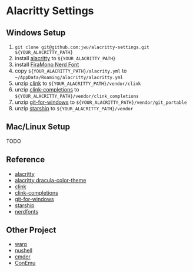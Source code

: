# Alacritty Settings

## Windows Setup

1. `git clone git@github.com:jwu/alacritty-settings.git ${YOUR_ALACRITTY_PATH}`
1. install [alacritty](https://github.com/alacritty/alacritty/releases) to `${YOUR_ALACRITTY_PATH}`
1. install [FiraMono Nerd Font](https://www.programmingfonts.org/#fira)
1. copy `${YOUR_ALACRITTY_PATH}/alacrity.yml` to `~/AppData/Roaming/alacritty/alacritty.yml`
1. unzip [clink](https://github.com/chrisant996/clink/releases) to `${YOUR_ALACRITTY_PATH}/vendor/clink`
1. unzip [clink-completions](https://github.com/vladimir-kotikov/clink-completions/releases) to `${YOUR_ALACRITTY_PATH}/vendor/clink_completions`
1. unzip [git-for-windows](https://github.com/git-for-windows/git/releases) to `${YOUR_ALACRITTY_PATH}/vendor/git_portable`
1. unzip [starship](https://github.com/starship/starship/releases) to `${YOUR_ALACRITTY_PATH}/vendor`

## Mac/Linux Setup

TODO

## Reference

- [alacritty](https://github.com/alacritty/alacritty)
- [alacritty dracula-color-theme](https://github.com/dracula/alacritty)
- [clink](https://github.com/chrisant996/clink)
- [clink-completions](https://github.com/vladimir-kotikov/clink-completions)
- [git-for-windows](https://github.com/git-for-windows/git)
- [starship](https://github.com/starship/starship)
- [nerdfonts](https://www.nerdfonts.com/)

## Other Project

- [warp](https://www.warp.dev/)
- [nushell](https://github.com/nushell/nushell)
- [cmder](https://github.com/cmderdev/cmder)
- [ConEmu](https://github.com/Maximus5/ConEmu)
